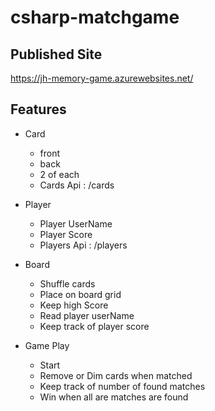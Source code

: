 
# csharp-matchgame

## Published Site
https://jh-memory-game.azurewebsites.net/

## Features

* Card
    * front
    * back
    * 2 of each
    * Cards Api : /cards

* Player
    * Player UserName
    * Player Score
    * Players Api : /players

* Board
    * Shuffle cards
    * Place on board grid
    * Keep high Score
    * Read player userName
    * Keep track of player score

* Game Play
    * Start
    * Remove or Dim cards when matched
    * Keep track of number of found matches
    * Win when all are matches are found
